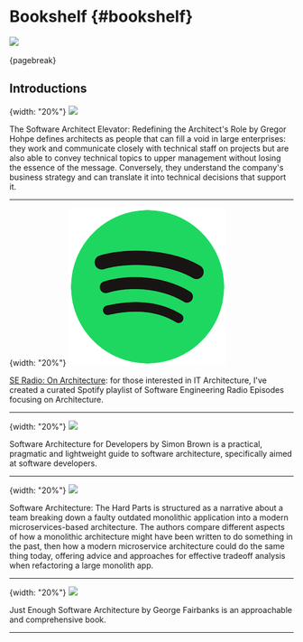 
# Bookshelf {#bookshelf}


![](assets/images/arch/library-5641389_1920.jpg)


{pagebreak}

## Introductions

{width: "20%"}
![](assets/images/books/software-architecture-elevator.png)

The Software Architect Elevator: Redefining the Architect's Role by Gregor Hohpe defines architects as people that can fill a void in large enterprises: they work and communicate closely with technical staff on projects but are also able to convey technical topics to upper management without losing the essence of the message. Conversely, they understand the company's business strategy and can translate it into technical decisions that support it.

* * *

{width: "20%"}
![](assets/images/books/spotify.png)

[SE Radio: On Architecture](https://open.spotify.com/playlist/7GVD86edcILnVPjsZFTy28?si=f44d0bef360e4818): for those interested in IT Architecture, I've created a curated Spotify playlist of Software Engineering Radio Episodes focusing on Architecture.

* * *

{width: "20%"}
![](assets/images/books/for-developers.png)

Software Architecture for Developers by Simon Brown is a practical, pragmatic and lightweight guide to software
architecture, specifically aimed at software developers.


* * *

{width: "20%"}
![](assets/images/books/hard-parts.jpg)

Software Architecture: The Hard Parts is structured as a narrative about a team breaking down a faulty outdated
monolithic application into a modern microservices-based architecture. The authors compare different aspects of how a
monolithic architecture might have been written to do something in the past, then how a modern microservice architecture
could do the same thing today, offering advice and approaches for effective tradeoff analysis when refactoring a large
monolith app.

* * *

{width: "20%"}
![](assets/images/books/just-enough-software-architecture.jpeg)

Just Enough Software Architecture by George Fairbanks is an approachable and comprehensive book.


* * *


